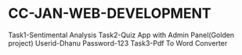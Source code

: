 # CC-JAN-WEB-DEVELOPMENT
Task1-Sentimental Analysis
Task2-Quiz App with Admin Panel(Golden project)
      Userid-Dhanu
      Password-123
Task3-Pdf To Word Converter

